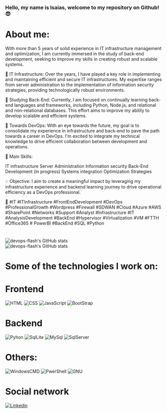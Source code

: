 ### Hello, my name is Isaias, welcome to my repository on Github!😎
# About me:
With more than 5 years of solid experience in IT infrastructure management and optimization, I am currently immersed in the study of back-end development, seeking to improve my skills in creating robust and scalable systems.

🔧 IT Infrastructure:
Over the years, I have played a key role in implementing and maintaining efficient and secure IT infrastructures. My expertise ranges from server administration to the implementation of information security strategies, providing technologically robust environments.

🧰 Studying Back-End:
Currently, I am focused on continually learning back-end languages ​​and frameworks, including Python, Node.js, and relational and non-relational databases. This effort aims to improve my ability to develop scalable and efficient systems.

🚀 Towards DevOps:
With an eye towards the future, my goal is to consolidate my experience in infrastructure and back-end to pave the path towards a career in DevOps. I'm excited to integrate my technical knowledge to drive efficient collaboration between development and operations.

💼 Main Skills:

IT infrastructure
Server Administration
Information security
Back-End Development (in progress)
Systems integration
Optimization Strategies

💡 Objective:
I aim to create a meaningful impact by leveraging my infrastructure experience and backend learning journey to drive operational efficiency as a DevOps professional.

🔗 #IT #ITInfrastructure #FrontEndDevelopment #DevOps #ProfessionalGrowth #Wordpress #Firewall #SDWAN #Cloud #Azure #AWS #SharePoint #Networks #Support #Analyst #Infrastructure #IT #AnalysisDevelopment #BackEnd #Hypervisor #Virtualization #VM #FTTH #Office365 # PowerBI #BackEnd #SQL #Python
#
![devops-flash's GitHub stats](https://github-readme-stats.vercel.app/api?username=devops-flash&show_icons=true&theme=onedark)  
![devops-flash's GitHub stats](https://github-readme-stats.vercel.app/api/top-langs/?username=devops-flash&theme=blue-green)
#
#
# Some of the technologies I work on:
# Frontend
![HTML](https://img.shields.io/badge/HTML5-E34F26?style=for-the-badge&logo=html5&logoColor=white)
![CSS](https://img.shields.io/badge/CSS3-1572B6?style=for-the-badge&logo=css3&logoColor=white)
![JavaScript](https://img.shields.io/badge/JavaScript-323330?style=for-the-badge&logo=javascript&logoColor=F7DF1E)
![BootStrap](https://img.shields.io/badge/Bootstrap-563D7C?style=for-the-badge&logo=bootstrap&logoColor=white)
# Backend
![Pyhon](https://img.shields.io/badge/Python-14354C?style=for-the-badge&logo=python&logoColor=white)
![SqlLite](https://img.shields.io/badge/SQLite-07405E?style=for-the-badge&logo=sqlite&logoColor=white)
![MySql](https://img.shields.io/badge/MySQL-00000F?style=for-the-badge&logo=mysql&logoColor=white)
![SqlServer](https://img.shields.io/badge/Microsoft_SQL_Server-CC2927?style=for-the-badge&logo=microsoft-sql-server&logoColor=white)
# Others:
![WindowsCMD](https://img.shields.io/badge/windows%20terminal-4D4D4D?style=for-the-badge&logo=windows%20terminal&logoColor=white)
![PwerShell](https://img.shields.io/badge/powershell-5391FE?style=for-the-badge&logo=powershell&logoColor=white)
![GNU](https://img.shields.io/badge/GNU%20Bash-4EAA25?style=for-the-badge&logo=GNU%20Bash&logoColor=white)
# Social network
[![Linkedin](https://img.shields.io/badge/LinkedIn-0077B5?style=for-the-badge&logo=linkedin&logoColor=white)](https://www.linkedin.com/in/isaiasants/)

